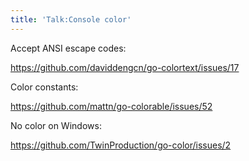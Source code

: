 ```yaml
---
title: 'Talk:Console color'
---
```


Accept ANSI escape codes:

<https://github.com/daviddengcn/go-colortext/issues/17>

Color constants:

<https://github.com/mattn/go-colorable/issues/52>

No color on Windows:

<https://github.com/TwinProduction/go-color/issues/2>
